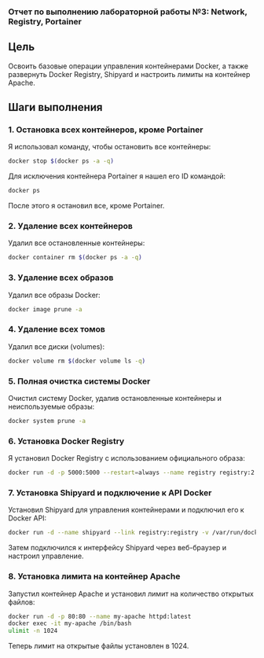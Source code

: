 ### Отчет по выполнению лабораторной работы №3: Network, Registry, Portainer

## Цель
Освоить базовые операции управления контейнерами Docker, а также развернуть Docker Registry, Shipyard и настроить лимиты на контейнер Apache.

## Шаги выполнения

### 1. Остановка всех контейнеров, кроме Portainer
Я использовал команду, чтобы остановить все контейнеры:
```bash
docker stop $(docker ps -a -q)
```
Для исключения контейнера Portainer я нашел его ID командой:
```bash
docker ps
```
После этого я остановил все, кроме Portainer.

### 2. Удаление всех контейнеров
Удалил все остановленные контейнеры:
```bash
docker container rm $(docker ps -a -q)
```

### 3. Удаление всех образов
Удалил все образы Docker:
```bash
docker image prune -a
```

### 4. Удаление всех томов
Удалил все диски (volumes):
```bash
docker volume rm $(docker volume ls -q)
```

### 5. Полная очистка системы Docker
Очистил систему Docker, удалив остановленные контейнеры и неиспользуемые образы:
```bash
docker system prune -a
```

### 6. Установка Docker Registry
Я установил Docker Registry с использованием официального образа:
```bash
docker run -d -p 5000:5000 --restart=always --name registry registry:2
```

### 7. Установка Shipyard и подключение к API Docker
Установил Shipyard для управления контейнерами и подключил его к Docker API:
```bash
docker run -d --name shipyard --link registry:registry -v /var/run/docker.sock:/var/run/docker.sock shipyard/shipyard
```
Затем подключился к интерфейсу Shipyard через веб-браузер и настроил управление.

### 8. Установка лимита на контейнер Apache
Запустил контейнер Apache и установил лимит на количество открытых файлов:
```bash
docker run -d -p 80:80 --name my-apache httpd:latest
docker exec -it my-apache /bin/bash
ulimit -n 1024
```
Теперь лимит на открытые файлы установлен в 1024.
